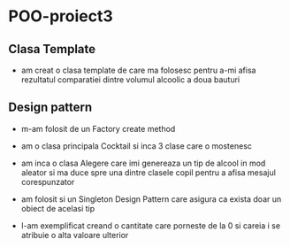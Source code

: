 # POO-proiect3

## Clasa Template
- am creat o clasa template de care ma folosesc pentru a-mi afisa rezultatul comparatiei dintre volumul alcoolic a doua bauturi

## Design pattern
- m-am folosit de un Factory create method
- am o clasa principala Cocktail si inca 3 clase care o mostenesc
- am inca o clasa Alegere care imi genereaza un tip de alcool in mod aleator si ma duce spre una dintre clasele copil pentru a afisa mesajul corespunzator

- am folosit si un Singleton Design Pattern care asigura ca exista doar un obiect de acelasi tip
- l-am exemplificat creand o cantitate care porneste de la 0 si careia i se atribuie o alta valoare ulterior
